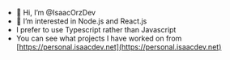 - 👋 Hi, I’m @IsaacOrzDev
- 👀 I’m interested in Node.js and React.js
- I prefer to use Typescript rather than Javascript
- You can see what projects I have worked on from [https://personal.isaacdev.net](https://personal.isaacdev.net)
